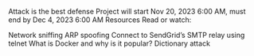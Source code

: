 Attack is the best defense
 Project will start Nov 20, 2023 6:00 AM, must end by Dec 4, 2023 6:00 AM
Resources
Read or watch:

Network sniffing
ARP spoofing
Connect to SendGrid’s SMTP relay using telnet
What is Docker and why is it popular?
Dictionary attack
